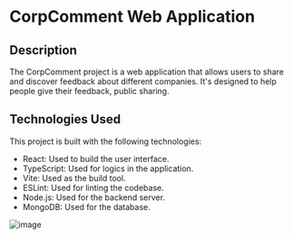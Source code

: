 # CorpComment Web Application

## Description

The CorpComment project is a web application that allows users to share and discover feedback about different companies. It's designed to help people give their feedback, public sharing.

## Technologies Used

This project is built with the following technologies:

- React: Used to build the user interface.
- TypeScript: Used for logics in the application.
- Vite: Used as the build tool.
- ESLint: Used for linting the codebase.
- Node.js: Used for the backend server.
- MongoDB: Used for the database.

![image](https://github.com/ImankaCloud/corpcomment/assets/107856707/c28bbf30-46f4-43e9-a79c-c634b40db8e6)
